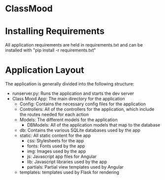 # ClassMood

# Installing Requirements
All application requirements are held in requirements.txt and can be installed with "pip install -r requirements.txt"

# Application Layout
The application is generally divided into the following structure:
- runserver.py: Runs the application and starts the dev server
- Class Mood App: The main directory for the application
    - Config: Contains the necessary config files for the application
    - Controllers: All of the controllers for the application, which include the routes needed for each action
    - Models: The different models for the application
        - DBModels: All of the application models that map to the database
    - db: Contains the various SQLite databases used by the app
    - static: All static content for the app
        - css: Stylesheets for the app
        - fonts: Fonts used by the app
        - img: Images used by the app
        - js: Javascript app files for Angular
        - lib: Javascript libraries used by the app
        - partials: Partial view templates used by Angular
    - templates: templates used by Flask for rendering